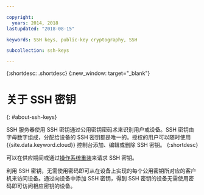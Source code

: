 ```yaml
---

copyright:
  years: 2014, 2018
lastupdated: "2018-08-15"

keywords: SSH keys, public-key cryptography, SSH

subcollection: ssh-keys

---
```


{:shortdesc: .shortdesc}
{:new_window: target="_blank"}

# 关于 SSH 密钥
{: #about-ssh-keys}

SSH 服务器使用 SSH 密钥通过公用密钥密码术来识别用户或设备。SSH 密钥由字母数字组成，分配给设备的 SSH 密钥都是唯一的。授权的用户可以随时使用 {{site.data.keyword.cloud}} 控制台添加、编辑或删除 SSH 密钥。
{:shortdesc}

可以在供应期间或通过[操作系统重装](/docs/software?topic=software-reloading-the-os#reloading-the-os)来请求 SSH 密钥。

利用 SSH 密钥，无需使用密码即可从在设备上实现的每个公用密钥所对应的客户机来访问设备。通过向设备中添加 SSH 密钥，得到 SSH 密钥的设备无需使用密码即可访问相应密钥的设备。
